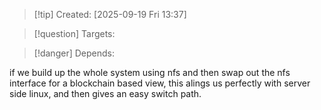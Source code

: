 
>[!tip] Created: [2025-09-19 Fri 13:37]

>[!question] Targets: 

>[!danger] Depends: 

if we build up the whole system using nfs and then swap out the nfs interface for a blockchain based view, this alings us perfectly with server side linux, and then gives an easy switch path.